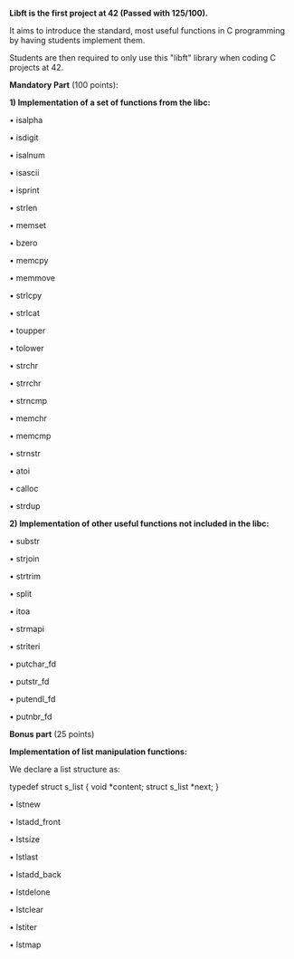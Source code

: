 **Libft is the first project at 42 (Passed with 125/100).**

It aims to introduce the standard, most useful functions in C programming by having students implement them.

Students are then required to only use this "libft" library when coding C projects at 42.


**Mandatory Part** (100 points):

**1) Implementation of a set of functions from the libc:**
   
• isalpha

• isdigit

• isalnum

• isascii

• isprint

• strlen

• memset

• bzero

• memcpy

• memmove

• strlcpy

• strlcat

• toupper

• tolower

• strchr

• strrchr

• strncmp

• memchr

• memcmp

• strnstr

• atoi

• calloc

• strdup

**2) Implementation of other useful functions not included in the libc:**

• substr

• strjoin

• strtrim

• split

• itoa

• strmapi

• striteri

• putchar_fd

• putstr_fd

• putendl_fd

• putnbr_fd


**Bonus part** (25 points)

**Implementation of list manipulation functions:**

We declare a list structure as:

typedef struct s_list
{
	void *content;
	struct s_list *next;
}

• lstnew

• lstadd_front

• lstsize

• lstlast

• lstadd_back

• lstdelone

• lstclear

• lstiter

• lstmap

